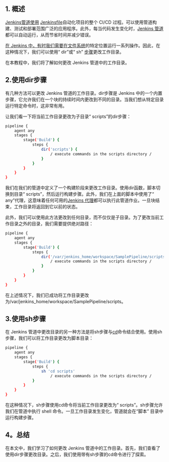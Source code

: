 ## 1. 概述

[Jenkins管道使用](https://www.baeldung.com/linux/jenkins-install-run) [Jenkinsfile](https://www.baeldung.com/ops/jenkinsfile-comments)自动化项目的整个 CI/CD 过程。可以使用管道构建、测试和部署范围广泛的应用程序。此外，每当代码发生变化时，[Jenkins 管道](https://www.jenkins.io/pipeline/getting-started-pipelines/)都可以自动运行，从而节省时间并减少错误。

[在 Jenkins 中，有时我们需要在文件系统](https://www.baeldung.com/cs/files-file-systems)的特定位置运行一系列操作。因此，在这种情况下，我们可以使用“ dir”或“ sh” [步骤](https://www.jenkins.io/doc/pipeline/steps/workflow-basic-steps/)更改工作目录。

在本教程中，我们将了解如何更改 Jenkins 管道中的工作目录。

## 2.使用dir步骤

有几种方法可以更改 Jenkins 管道的工作目录。dir步骤是 Jenkins 中的一个内置步骤，它允许我们在一个块的持续时间内更改到不同的目录。当我们想从特定目录运行特定命令时，这非常有用。

让我们看一下将当前工作目录更改为子目录“ scripts”的dir步骤：

```bash
pipeline {
    agent any
    stages {
        stage('Build') {
            steps {
                dir('scripts') {
                    / execute commands in the scripts directory /
                }
            }
        }
    }
}

```

我们在我们的管道中定义了一个构建阶段来更改工作目录。使用dir函数，脚本切换到目录“ scripts”，然后运行构建步骤。此外，我们在上面的脚本中使用了“ any”代理，这意味着任何可用的[Jenkins 代理](https://www.jenkins.io/doc/book/using/using-agents/)都可以执行此管道作业。一旦块结束，工作目录将返回到它以前的状态。

此外，我们可以使用此方法更改到任何目录，而不仅仅是子目录。为了更改当前工作目录之外的目录，我们需要提供绝对路径：

```bash
pipeline {
    agent any
    stages {
        stage('Build') {
            steps {
                dir('/var/jenkins_home/workspace/SamplePipeline/scripts') {
                    / execute commands in the scripts directory /
                }
            }
        }
    }
}

```

在上述情况下，我们已成功将工作目录更改为/var/jenkins_home/workspace/SamplePipeline/scripts。

## 3.使用sh步骤

在 Jenkins 管道中更改目录的另一种方法是将sh步骤与[cd](https://www.baeldung.com/linux/cd-command-bash-script)命令结合使用。使用sh步骤，我们可以将工作目录更改为脚本目录：

```bash
pipeline {
    agent any
    stages {
        stage('Build') {
            steps {
                sh 'cd scripts'
                    / execute commands in the scripts directory /
            }
        }
    }
}

```

在这种情况下，sh步骤使用cd命令将当前工作目录更改为“ scripts”。sh步骤允许我们在管道中执行 shell 命令。一旦工作目录发生变化，管道就会在“脚本” 目录中运行构建步骤。

## 4。总结

在本文中，我们学习了如何更改 Jenkins 管道中的工作目录。首先，我们查看了使用dir步骤更改目录。之后，我们使用带有sh步骤的cd命令进行了探索。